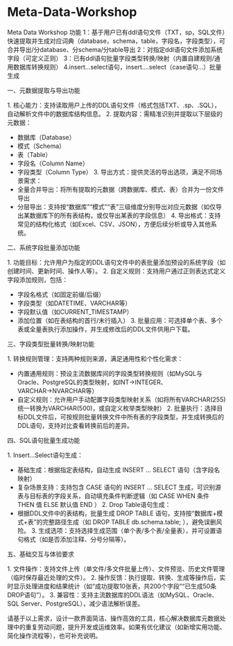 # Meta-Data-Workshop
Meta Data Workshop
功能
1：基于用户已有ddl语句文件（TXT，sp，SQL文件）快速提取并生成对应词典（database，schema，table，字段名，字段类型），可合并导出/分database、分schema/分table导出
2：对指定ddl语句文件添加系统字段（可定义正则）
3：已有ddl语句批量字段类型转换/映射（内置自建规则/通用数据库转换规则）
4.insert...select语句，insert....select（case语句...）批量生成

一、元数据提取与导出功能
 
1. 核心能力：支持读取用户上传的DDL语句文件（格式包括TXT、.sp、.SQL），自动解析文件中的数据库结构信息。
2. 提取内容：需精准识别并提取以下层级的元数据：
- 数据库（Database）
- 模式（Schema）
- 表（Table）
- 字段名（Column Name）
- 字段类型（Column Type）
3. 导出方式：提供灵活的导出选项，满足不同场景需求：
- 全量合并导出：将所有提取的元数据（跨数据库、模式、表）合并为一份文件导出
- 分层导出：支持按“数据库”“模式”“表”三级维度分别导出对应元数据（如仅导出某数据库下的所有表结构，或仅导出某表的字段信息）
4. 导出格式：支持常见的结构化格式（如Excel、CSV、JSON），方便后续分析或导入其他系统。
 
二、系统字段批量添加功能
 
1. 功能目标：允许用户为指定的DDL语句文件中的表批量添加预设的系统字段（如创建时间、更新时间、操作人等）。
2. 自定义规则：支持用户通过正则表达式定义字段添加规则，包括：
- 字段名格式（如固定前缀/后缀）
- 字段类型（如DATETIME、VARCHAR等）
- 字段默认值（如CURRENT_TIMESTAMP）
- 添加位置（如在表结构的首行/末行插入）
3. 批量应用：可选择单个表、多个表或全量表执行添加操作，并生成修改后的DDL文件供用户下载。
 
三、字段类型批量转换/映射功能
 
1. 转换规则管理：支持两种规则来源，满足通用性和个性化需求：
- 内置通用规则：预设主流数据库间的字段类型转换规则（如MySQL与Oracle、PostgreSQL的类型映射，如INT→INTEGER、VARCHAR→NVARCHAR等）
- 自定义规则：允许用户手动配置字段类型映射关系（如将所有VARCHAR(255)统一转换为VARCHAR(500)，或自定义枚举类型映射）
2. 批量执行：选择目标DDL文件后，可按规则批量转换文件中所有表的字段类型，并生成转换后的DDL语句，支持对比查看转换前后的差异。
 
四、SQL语句批量生成功能
 
1. Insert...Select语句生成：
- 基础生成：根据指定表结构，自动生成 INSERT ... SELECT 语句（含字段名映射）
- 复杂场景支持：支持包含 CASE 语句的 INSERT ... SELECT 生成，可识别源表与目标表的字段关系，自动填充条件判断逻辑（如 CASE WHEN 条件 THEN 值 ELSE 默认值 END ）
2. Drop Table语句生成：
- 根据DDL文件中的表结构，批量生成 DROP TABLE 语句，支持按“数据库+模式+表”的完整路径生成（如 DROP TABLE db.schema.table; ），避免误删风险。
3. 生成选项：支持选择生成范围（单个表/多个表/全量表），并可设置语句格式（如是否添加注释、分号分隔等）。
 
五、基础交互与体验要求
 
1. 文件操作：支持文件上传（单文件/多文件批量上传）、文件预览、历史文件管理（临时保存最近处理的文件）。
2. 操作反馈：执行提取、转换、生成等操作后，实时显示处理进度和结果统计（如“成功提取10张表，共200个字段”“已生成50条DROP语句”）。
3. 兼容性：支持主流数据库的DDL语法（如MySQL、Oracle、SQL Server、PostgreSQL），减少语法解析误差。
 
请基于以上需求，设计一款界面简洁、操作高效的工具，核心解决数据库元数据处理中的重复劳动问题，提升开发或运维效率。如果有优化建议（如新增实用功能、简化操作流程等），也可补充说明。
